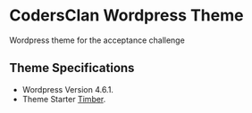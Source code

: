 
# CodersClan Wordpress Theme

Wordpress theme for the acceptance challenge

## Theme Specifications

* Wordpress Version 4.6.1.
* Theme Starter [Timber](https://travis-ci.org/timber/starter-theme). 